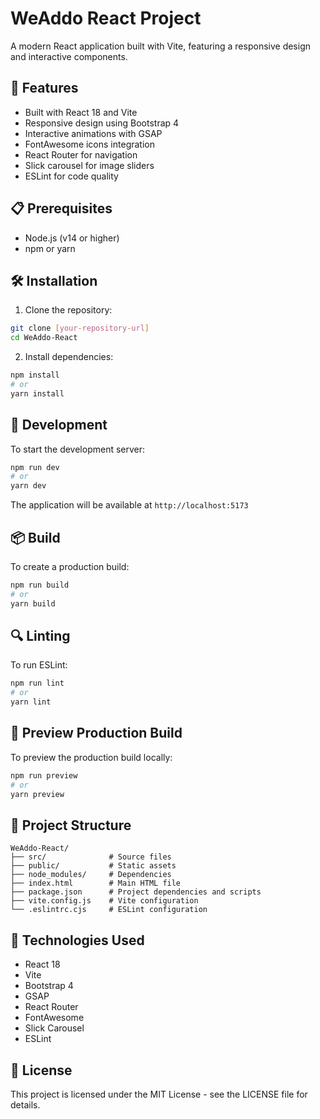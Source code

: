 # WeAddo React Project

A modern React application built with Vite, featuring a responsive design and interactive components.

## 🚀 Features

- Built with React 18 and Vite
- Responsive design using Bootstrap 4
- Interactive animations with GSAP
- FontAwesome icons integration
- React Router for navigation
- Slick carousel for image sliders
- ESLint for code quality

## 📋 Prerequisites

- Node.js (v14 or higher)
- npm or yarn

## 🛠️ Installation

1. Clone the repository:
```bash
git clone [your-repository-url]
cd WeAddo-React
```

2. Install dependencies:
```bash
npm install
# or
yarn install
```

## 🚀 Development

To start the development server:

```bash
npm run dev
# or
yarn dev
```

The application will be available at `http://localhost:5173`

## 📦 Build

To create a production build:

```bash
npm run build
# or
yarn build
```

## 🔍 Linting

To run ESLint:

```bash
npm run lint
# or
yarn lint
```

## 🎯 Preview Production Build

To preview the production build locally:

```bash
npm run preview
# or
yarn preview
```

## 📁 Project Structure

```
WeAddo-React/
├── src/              # Source files
├── public/           # Static assets
├── node_modules/     # Dependencies
├── index.html        # Main HTML file
├── package.json      # Project dependencies and scripts
├── vite.config.js    # Vite configuration
└── .eslintrc.cjs     # ESLint configuration
```

## 🔧 Technologies Used

- React 18
- Vite
- Bootstrap 4
- GSAP
- React Router
- FontAwesome
- Slick Carousel
- ESLint

## 📝 License

This project is licensed under the MIT License - see the LICENSE file for details.
